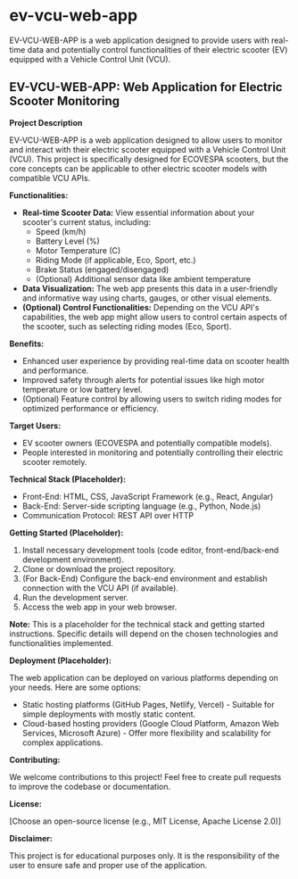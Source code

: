 # ev-vcu-web-app
EV-VCU-WEB-APP is a web application designed to provide users with real-time data and potentially control functionalities of their electric scooter (EV) equipped with a Vehicle Control Unit (VCU).
## EV-VCU-WEB-APP: Web Application for Electric Scooter Monitoring

**Project Description**

EV-VCU-WEB-APP is a web application designed to allow users to monitor and interact with their electric scooter equipped with a Vehicle Control Unit (VCU). This project is specifically designed for ECOVESPA scooters, but the core concepts can be applicable to other electric scooter models with compatible VCU APIs.

**Functionalities:**

* **Real-time Scooter Data:** View essential information about your scooter's current status, including:
    * Speed (km/h)
    * Battery Level (%)
    * Motor Temperature (C)
    * Riding Mode (if applicable, Eco, Sport, etc.)
    * Brake Status (engaged/disengaged)
    * (Optional) Additional sensor data like ambient temperature
* **Data Visualization:** The web app presents this data in a user-friendly and informative way using charts, gauges, or other visual elements.
* **(Optional) Control Functionalities:** Depending on the VCU API's capabilities, the web app might allow users to control certain aspects of the scooter, such as selecting riding modes (Eco, Sport).

**Benefits:**

* Enhanced user experience by providing real-time data on scooter health and performance.
* Improved safety through alerts for potential issues like high motor temperature or low battery level.
* (Optional) Feature control by allowing users to switch riding modes for optimized performance or efficiency.

**Target Users:**

* EV scooter owners (ECOVESPA and potentially compatible models).
* People interested in monitoring and potentially controlling their electric scooter remotely.

**Technical Stack (Placeholder):**

* Front-End: HTML, CSS, JavaScript Framework (e.g., React, Angular)
* Back-End: Server-side scripting language (e.g., Python, Node.js)
* Communication Protocol: REST API over HTTP

**Getting Started (Placeholder):**

1. Install necessary development tools (code editor, front-end/back-end development environment).
2. Clone or download the project repository.
3. (For Back-End) Configure the back-end environment and establish connection with the VCU API (if available).
4. Run the development server.
5. Access the web app in your web browser.

**Note:**  This is a placeholder for the technical stack and getting started instructions. Specific details will depend on the chosen technologies and functionalities implemented.

**Deployment (Placeholder):**

The web application can be deployed on various platforms depending on your needs. Here are some options:

* Static hosting platforms (GitHub Pages, Netlify, Vercel) - Suitable for simple deployments with mostly static content.
* Cloud-based hosting providers (Google Cloud Platform, Amazon Web Services, Microsoft Azure) - Offer more flexibility and scalability for complex applications.

**Contributing:**

We welcome contributions to this project! Feel free to create pull requests to improve the codebase or documentation.

**License:**

[Choose an open-source license (e.g., MIT License, Apache License 2.0)]

**Disclaimer:**

This project is for educational purposes only. It is the responsibility of the user to ensure safe and proper use of the application.

